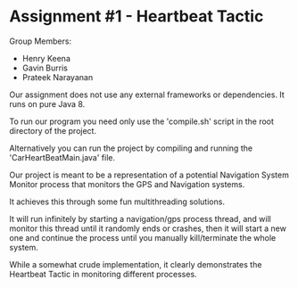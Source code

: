 
# Assignment #1 - Heartbeat Tactic

Group Members:
- Henry Keena
- Gavin Burris
- Prateek Narayanan

Our assignment does not use any external frameworks or dependencies. It runs on pure Java 8.

To run our program you need only use the 'compile.sh' script in the root directory of the project.

Alternatively you can run the project by compiling and running the 'CarHeartBeatMain.java' file.

Our project is meant to be a representation of a potential Navigation System Monitor process that monitors the GPS and Navigation systems.

It achieves this through some fun multithreading solutions. 

It will run infinitely by starting a navigation/gps process thread, and will monitor this thread until it randomly ends or crashes, then it will start a new one and continue the process until you manually kill/terminate the whole system.

While a somewhat crude implementation, it clearly demonstrates the Heartbeat Tactic in monitoring different processes.